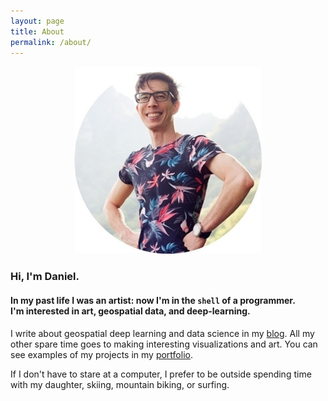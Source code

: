 ```yaml
---
layout: page
title: About
permalink: /about/
---
```


<p align="center">
  <img width="300" src="/assets/images/self-portrait.jpg" />
</p>

### Hi, I'm Daniel.
#### In my past life I was an artist: now I'm in the `shell` of a programmer. <br>I'm interested in art, geospatial data, and deep-learning.
 
I write about geospatial deep learning and data science in my [blog](https://danielhoshizaki.com/blog/). All my other spare time goes to making interesting visualizations and art. You can see examples of my projects in my [portfolio](https://danielhoshizaki.com/).
 
If I don't have to stare at a computer, I prefer to be outside spending time with my daughter, skiing, mountain biking, or surfing.
